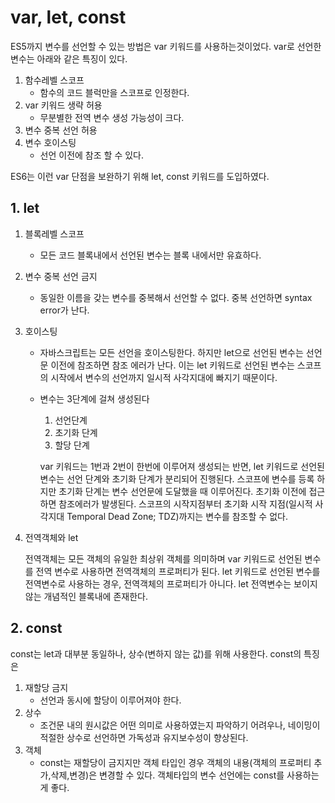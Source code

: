 # var, let, const

ES5까지 변수를 선언할 수 있는 방법은 var 키워드를 사용하는것이었다. var로 선언한 변수는 아래와 같은 특징이 있다.

1. 함수레벨 스코프
   - 함수의 코드 블럭만을 스코프로 인정한다.
2. var 키워드 생략 허용
   - 무분별한 전역 변수 생성 가능성이 크다.
3. 변수 중복 선언 허용
4. 변수 호이스팅
   - 선언 이전에 참조 할 수 있다.

ES6는 이런 var 단점을 보완하기 위해 let, const 키워드를 도입하였다.

## 1. let

1. 블록레벨 스코프
   - 모든 코드 블록내에서 선언된 변수는 블록 내에서만 유효하다.
2. 변수 중복 선언 금지
   - 동일한 이름을 갖는 변수를 중복해서 선언할 수 없다. 중복 선언하면 syntax error가 난다.
3. 호이스팅
   - 자바스크립트는 모든 선언을 호이스팅한다. 하지만 let으로 선언된 변수는 선언문 이전에 참조하면 참조 에러가 난다. 이는 let 키워드로 선언된 변수는 스코프의 시작에서 변수의 선언까지 일시적 사각지대에 빠지기 때문이다.
   - 변수는 3단계에 걸쳐 생성된다

     1. 선언단계
     2. 초기화 단계
     3. 할당 단계

     var 키워드는 1번과 2번이 한번에 이루어져 생성되는 반면, let 키워드로 선언된 변수는 선언 단계와 초기화 단계가 분리되어 진행된다. 스코프에 변수를 등록 하지만 초기화 단계는 변수 선언문에 도달했을 때 이루어진다. 초기화 이전에 접근하면 참조에러가 발생된다. 스코프의 시작지점부터 초기화 시작 지점(일시적 사각지대 Temporal Dead Zone; TDZ)까지는 변수를 참조할 수 없다.
4. 전역객체와 let


    전역객체는 모든 객체의 유일한 최상위 객체를 의미하며 var 키워드로 선언된 변수를 전역 변수로 사용하면 전역객체의 프로퍼티가 된다. let 키워드로 선언된 변수를 전역변수로 사용하는 경우, 전역객체의 프로퍼티가 아니다. let 전역변수는 보이지 않는 개념적인 블록내에 존재한다.

## 2. const

const는 let과 대부분 동일하나, 상수(변하지 않는 값)를 위해 사용한다. const의 특징은

1. 재할당 금지
   - 선언과 동시에 할당이 이루어져야 한다.
2. 상수
   - 조건문 내의 원시값은 어떤 의미로 사용하였는지 파악하기 어려우나, 네이밍이 적절한 상수로 선언하면 가독성과 유지보수성이 향상된다.
3. 객체
   - const는 재할당이 금지지만 객체 타입인 경우 객체의 내용(객체의 프로퍼티 추가,삭제,변경)은 변경할 수 있다. 객체타입의 변수 선언에는 const를 사용하는게 좋다.
